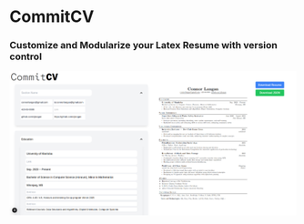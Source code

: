 # CommitCV 

### Customize and Modularize your Latex Resume with version control

![](Images/pagepic.png)
